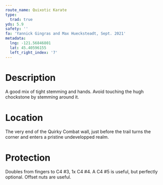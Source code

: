 ```yaml
---
route_name: Quixotic Karate
type:
  trad: true
yds: 5.9
safety: ''
fa: 'Yannick Gingras and Max Huecksteadt, Sept. 2021'
metadata:
  lng: -121.56846801
  lat: 45.40596155
  left_right_index: '7'
---
```

# Description
A good mix of tight stemming and hands. Avoid touching the hugh chockstone by stemming around it.

# Location
The very end of the Quirky Combat wall, just before the trail turns the corner and enters a pristine undevelopped realm.

# Protection
Doubles from fingers to C4 #3, 1x C4 #4. A C4 #5 is useful, but perfectly optional. Offset nuts are useful.

